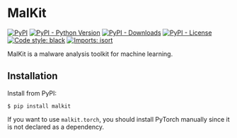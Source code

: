 # MalKit

[![PyPI](https://img.shields.io/pypi/v/malkit)](https://pypi.org/project/malkit/)
[![PyPI - Python Version](https://img.shields.io/pypi/pyversions/malkit)](https://pypi.org/project/malkit/)
[![PyPI - Downloads](https://img.shields.io/pypi/dm/malkit)](https://pypi.org/project/malkit/)
[![PyPI - License](https://img.shields.io/pypi/l/malkit)](https://pypi.org/project/malkit/)
[![Code style: black](https://img.shields.io/badge/code%20style-black-000000.svg)](https://github.com/psf/black)
[![Imports: isort](https://img.shields.io/badge/%20imports-isort-%231674b1?style=flat&labelColor=ef8336)](https://pycqa.github.io/isort/)

MalKit is a malware analysis toolkit for machine learning.

## Installation

Install from PyPI:

```shell
$ pip install malkit
```

If you want to use `malkit.torch`, you should install PyTorch manually since it is not declared as a dependency.
